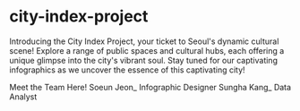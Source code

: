 # city-index-project
Introducing the City Index Project, your ticket to Seoul's dynamic cultural scene! Explore a range of public spaces and cultural hubs, each offering a unique glimpse into the city's vibrant soul. Stay tuned for our captivating infographics as we uncover the essence of this captivating city!

Meet the Team Here!
Soeun Jeon_ Infographic Designer
Sungha Kang_ Data Analyst
